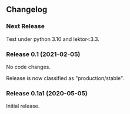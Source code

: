 ## Changelog

### Next Release

Test under python 3.10 and lektor<3.3.

### Release 0.1 (2021-02-05)

No code changes.

Release is now classified as "production/stable".

### Release 0.1a1 (2020-05-05)

Initial release.
